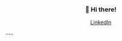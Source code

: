 
<h3 align="center">👋 Hi there!</h3>
<p align="center">
  <a href="https://www.linkedin.com/in/james-hinton-54bb87197/">LinkedIn</a>
</p>
---
